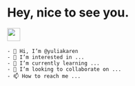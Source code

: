 <h1> Hey, nice to see you.</h1>

<p align="left">

<a href="https://www.linkedin.com/in/yulia-karen-4450a0201/" target="_blank"><img height="30" src="https://www.google.com/imgres?imgurl=https%3A%2F%2Fassets.pikiran-rakyat.com%2Fcrop%2F0x117%3A700x582%2Fx%2Fphoto%2F2020%2F04%2F17%2F4252547781.jpg&imgrefurl=https%3A%2F%2Fwww.pikiran-rakyat.com%2Fteknologi%2Fpr-01367383%2Fcara-download-resume-atau-cv-dari-linkedin&tbnid=r5eeSZw4Yu7OCM&vet=12ahUKEwigwY2GgJrxAhVvCLcAHZ6uCpcQMygBegUIARDRAQ..i&docid=6rKMgwSD-WWa1M&w=700&h=465&q=linkedin&safe=strict&ved=2ahUKEwigwY2GgJrxAhVvCLcAHZ6uCpcQMygBegUIARDRAQ"></a>&nbsp;&nbsp;&nbsp;&nbsp;&nbsp;


</p>




```
- 👋 Hi, I’m @yuliakaren
- 👀 I’m interested in ...
- 🌱 I’m currently learning ...
- 💞️ I’m looking to collaborate on ...
- 📫 How to reach me ...
```
<!---
yuliakaren/yuliakaren is a ✨ special ✨ repository because its `README.md` (this file) appears on your GitHub profile.
You can click the Preview link to take a look at your changes.
--->

